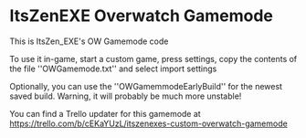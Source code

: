 # ItsZenEXE Overwatch Gamemode

This is ItsZen_EXE's OW Gamemode code

To use it in-game, start a custom game, press settings, copy the contents of the file ''OWGamemode.txt'' and select import settings

Optionally, you can use the ''OWGamemmodeEarlyBuild'' for the newest saved build. Warning, it will probably be much more unstable!

You can find a Trello updater for this gamemode at https://trello.com/b/cEKaYUzL/itszenexes-custom-overwatch-gamemode
